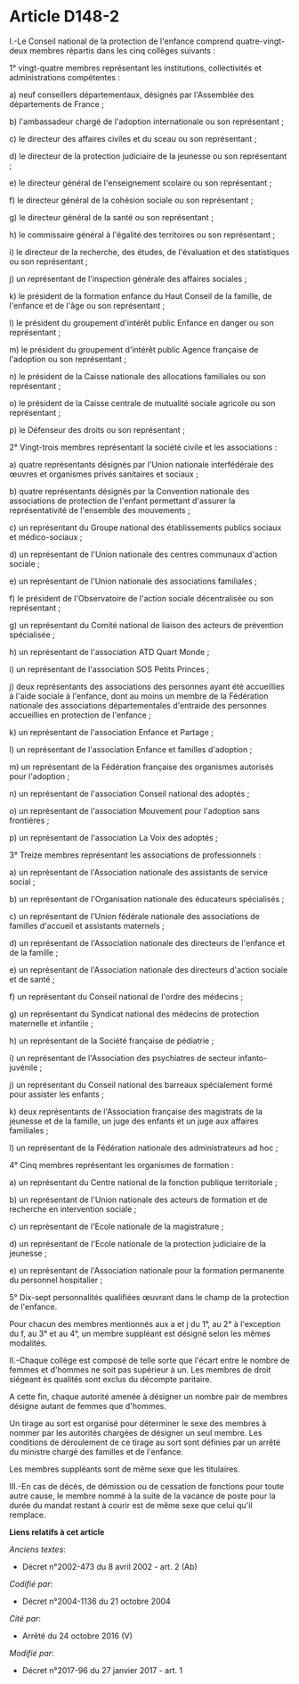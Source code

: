 # Article D148-2

I.-Le Conseil national de la protection de l'enfance comprend quatre-vingt-deux membres répartis dans les cinq collèges
suivants : 

1° vingt-quatre membres représentant les institutions, collectivités et administrations compétentes : 

a) neuf conseillers départementaux, désignés par l'Assemblée des départements de France ; 

b) l'ambassadeur chargé de l'adoption internationale ou son représentant ; 

c) le directeur des affaires civiles et du sceau ou son représentant ; 

d) le directeur de la protection judiciaire de la jeunesse ou son représentant ; 

e) le directeur général de l'enseignement scolaire ou son représentant ; 

f) le directeur général de la cohésion sociale ou son représentant ; 

g) le directeur général de la santé ou son représentant ; 

h) le commissaire général à l'égalité des territoires ou son représentant ; 

i) le directeur de la recherche, des études, de l'évaluation et des statistiques ou son représentant ; 

j) un représentant de l'inspection générale des affaires sociales ; 

k) le président de la formation enfance du Haut Conseil de la famille, de l'enfance et de l'âge ou son représentant ; 

l) le président du groupement d'intérêt public Enfance en danger ou son représentant ; 

m) le président du groupement d'intérêt public Agence française de l'adoption ou son représentant ; 

n) le président de la Caisse nationale des allocations familiales ou son représentant ; 

o) le président de la Caisse centrale de mutualité sociale agricole ou son représentant ; 

p) le Défenseur des droits ou son représentant ; 

2° Vingt-trois membres représentant la société civile et les associations : 

a) quatre représentants désignés par l'Union nationale interfédérale des œuvres et organismes privés sanitaires et sociaux ; 

b) quatre représentants désignés par la Convention nationale des associations de protection de l'enfant permettant d'assurer
la représentativité de l'ensemble des mouvements ; 

c) un représentant du Groupe national des établissements publics sociaux et médico-sociaux ; 

d) un représentant de l'Union nationale des centres communaux d'action sociale ; 

e) un représentant de l'Union nationale des associations familiales ; 

f) le président de l'Observatoire de l'action sociale décentralisée ou son représentant ; 

g) un représentant du Comité national de liaison des acteurs de prévention spécialisée ; 

h) un représentant de l'association ATD Quart Monde ; 

i) un représentant de l'association SOS Petits Princes ; 

j) deux représentants des associations des personnes ayant été accueillies à l'aide sociale à l'enfance, dont au moins un
membre de la Fédération nationale des associations départementales d'entraide des personnes accueillies en protection de
l'enfance ; 

k) un représentant de l'association Enfance et Partage ; 

l) un représentant de l'association Enfance et familles d'adoption ; 

m) un représentant de la Fédération française des organismes autorisés pour l'adoption ; 

n) un représentant de l'association Conseil national des adoptés ; 

o) un représentant de l'association Mouvement pour l'adoption sans frontières ; 

p) un représentant de l'association La Voix des adoptés ; 

3° Treize membres représentant les associations de professionnels : 

a) un représentant de l'Association nationale des assistants de service social ; 

b) un représentant de l'Organisation nationale des éducateurs spécialisés ; 

c) un représentant de l'Union fédérale nationale des associations de familles d'accueil et assistants maternels ; 

d) un représentant de l'Association nationale des directeurs de l'enfance et de la famille ; 

e) un représentant de l'Association nationale des directeurs d'action sociale et de santé ; 

f) un représentant du Conseil national de l'ordre des médecins ; 

g) un représentant du Syndicat national des médecins de protection maternelle et infantile ; 

h) un représentant de la Société française de pédiatrie ; 

i) un représentant de l'Association des psychiatres de secteur infanto-juvénile ; 

j) un représentant du Conseil national des barreaux spécialement formé pour assister les enfants ; 

k) deux représentants de l'Association française des magistrats de la jeunesse et de la famille, un juge des enfants et un
juge aux affaires familiales ; 

l) un représentant de la Fédération nationale des administrateurs ad hoc ; 

4° Cinq membres représentant les organismes de formation : 

a) un représentant du Centre national de la fonction publique territoriale ; 

b) un représentant de l'Union nationale des acteurs de formation et de recherche en intervention sociale ; 

c) un représentant de l'Ecole nationale de la magistrature ; 

d) un représentant de l'Ecole nationale de la protection judiciaire de la jeunesse ; 

e) un représentant de l'Association nationale pour la formation permanente du personnel hospitalier ; 

5° Dix-sept personnalités qualifiées œuvrant dans le champ de la protection de l'enfance.

Pour chacun des membres mentionnés aux a et j du 1°, au 2° à l'exception du f, au 3° et au 4°, un membre suppléant est
désigné selon les mêmes modalités.  

II.-Chaque collège est composé de telle sorte que l'écart entre le nombre de femmes et d'hommes ne soit pas supérieur à un.
Les membres de droit siégeant ès qualités sont exclus du décompte paritaire. 

A cette fin, chaque autorité amenée à désigner un nombre pair de membres désigne autant de femmes que d'hommes. 

Un tirage au sort est organisé pour déterminer le sexe des membres à nommer par les autorités chargées de désigner un seul
membre. Les conditions de déroulement de ce tirage au sort sont définies par un arrêté du ministre chargé des familles et de
l'enfance. 

Les membres suppléants sont de même sexe que les titulaires. 

III.-En cas de décès, de démission ou de cessation de fonctions pour toute autre cause, le membre nommé à la suite de la
vacance de poste pour la durée du mandat restant à courir est de même sexe que celui qu'il remplace.

**Liens relatifs à cet article**

_Anciens textes_:

  - Décret n°2002-473 du 8 avril 2002 - art. 2 (Ab)

_Codifié par_:

  - Décret n°2004-1136 du 21 octobre 2004

_Cité par_:

  - Arrêté du 24 octobre 2016 (V)

_Modifié par_:

  - Décret n°2017-96 du 27 janvier 2017 - art. 1
